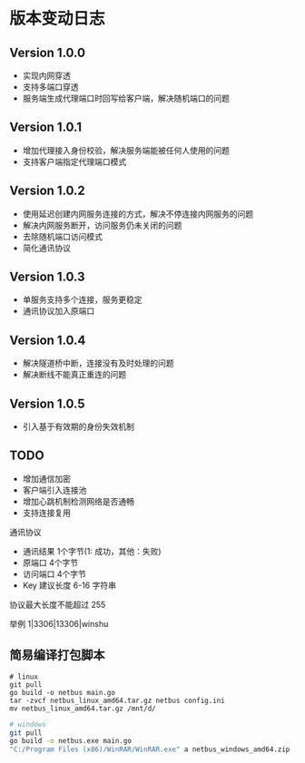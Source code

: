 # 版本变动日志

## Version 1.0.0

- 实现内网穿透
- 支持多端口穿透
- 服务端生成代理端口时回写给客户端，解决随机端口的问题

## Version 1.0.1
- 增加代理接入身份校验，解决服务端能被任何人使用的问题
- 支持客户端指定代理端口模式

## Version 1.0.2
- 使用延迟创建内网服务连接的方式，解决不停连接内网服务的问题
- 解决内网服务断开，访问服务仍未关闭的问题
- 去除随机端口访问模式
- 简化通讯协议

## Version 1.0.3
- 单服务支持多个连接，服务更稳定
- 通讯协议加入原端口

## Version 1.0.4
- 解决隧道桥中断，连接没有及时处理的问题
- 解决断线不能真正重连的问题

## Version 1.0.5
- 引入基于有效期的身份失效机制

## TODO

- 增加通信加密
- 客户端引入连接池
- 增加心跳机制检测网络是否通畅
- 支持连接复用

通讯协议

- 通讯结果    1个字节(1: 成功，其他：失败)
- 原端口      4个字节
- 访问端口    4个字节
- Key        建议长度 6-16 字符串

协议最大长度不能超过 255

举例
1|3306|13306|winshu

## 简易编译打包脚本

```shell script
# linux
git pull
go build -o netbus main.go
tar -zvcf netbus_linux_amd64.tar.gz netbus config.ini
mv netbus_linux_amd64.tar.gz /mnt/d/

```

```bash
# windows
git pull
go build -o netbus.exe main.go
"C:/Program Files (x86)/WinRAR/WinRAR.exe" a netbus_windows_amd64.zip ./netbus.exe ./config.ini

```


